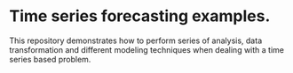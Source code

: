 # Time series forecasting examples.

This repository demonstrates how to perform series of analysis, data transformation and different modeling techniques when dealing with a time series based problem.